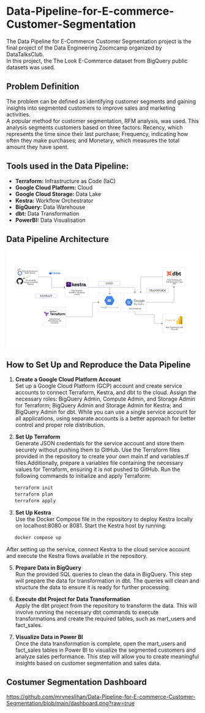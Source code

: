 # Data-Pipeline-for-E-commerce-Customer-Segmentation
The Data Pipeline for E-Commerce Customer Segmentation project is the final project of the Data Engineering Zoomcamp organized by DataTalksClub.  
In this project, the The Look E-Commerce dataset from BigQuery public datasets was used.

## Problem Definition

The problem can be defined as identifying customer segments and gaining insights into segmented customers to improve sales and marketing activities.  
A popular method for customer segmentation, RFM analysis, was used. This analysis segments customers based on three factors: Recency, which represents the time since their last purchase; Frequency, indicating how often they make purchases; and Monetary, which measures the total amount they have spent.

## Tools used in the Data Pipeline:

- **Terraform:** Infrastructure as Code (IaC)
- **Google Cloud Platform:** Cloud
- **Google Cloud Storage:** Data Lake
- **Kestra:** Workflow Orchestrator
- **BigQuery:** Data Warehouse
- **dbt:** Data Transformation
- **PowerBI:** Data Visualisation

## Data Pipeline Architecture
![Data Pipeline Architecture](https://github.com/mrvneslihan/Data-Pipeline-for-E-commerce-Customer-Segmentation/blob/main/architecture.png?raw=true)
## How to Set Up and Reproduce the Data Pipeline

1. **Create a Google Cloud Platform Account**  
   Set up a Google Cloud Platform (GCP) account and create service accounts to connect Terraform, Kestra, and dbt to the cloud. Assign the necessary roles: BigQuery Admin, Compute Admin, and Storage Admin for Terraform; BigQuery Admin and Storage Admin for Kestra; and BigQuery Admin for dbt. While you can use a single service account for all applications, using separate accounts is a better approach for better control and proper role distribution.

2. **Set Up Terraform**  
   Generate JSON credentials for the service account and store them securely without pushing them to GitHub. Use the Terraform files provided in the repository to create your own main.tf and variables.tf files.Additionally, prepare a variables file containing the necessary values for Terraform, ensuring it is not pushed to GitHub. Run the following commands to initialize and apply Terraform:
```bash
   terraform init
   terraform plan
   terraform apply
```

3. **Set Up Kestra**  
Use the Docker Compose file in the repository to deploy Kestra locally on localhost:8080 or 8081. Start the Kestra host by running:
```bash
   docker compose up
```
After setting up the service, connect Kestra to the cloud service account and execute the Kestra flows available in the repository.

5. **Prepare Data in BigQuery**  
Run the provided SQL queries to clean the data in BigQuery. This step will prepare the data for transformation in dbt. The queries will clean and structure the data to ensure it is ready for further processing.

7. **Execute dbt Project for Data Transformation**  
Apply the dbt project from the repository to transform the data. This will involve running the necessary dbt commands to execute transformations and create the required tables, such as mart_users and fact_sales.

8. **Visualize Data in Power BI**  
Once the data transformation is complete, open the mart_users and fact_sales tables in Power BI to visualize the segmented customers and analyze sales performance. This step will allow you to create meaningful insights based on customer segmentation and sales data.

## Costumer Segmentation Dashboard
https://github.com/mrvneslihan/Data-Pipeline-for-E-commerce-Customer-Segmentation/blob/main/dashboard.png?raw=true
